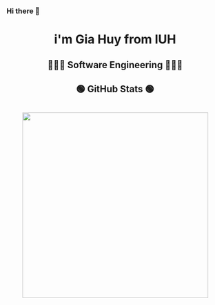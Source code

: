 ### Hi there 👋

<!--
**trangiahuy12/trangiahuy12** is a ✨ _special_ ✨ repository because its `README.md` (this file) appears on your GitHub profile.

Here are some ideas to get you started:

- 🔭 I’m currently working on ...
- 🌱 I’m currently learning ...
- 👯 I’m looking to collaborate on ...
- 🤔 I’m looking for help with ...
- 💬 Ask me about ...
- 📫 How to reach me: ...
- 😄 Pronouns: ...
- ⚡ Fun fact: ...
-->
<h1 align="center">i'm Gia Huy from IUH</h1>
<h2 align="center">🧑🏻‍🔬 Software Engineering 🧑🏻‍💻</h2>
<h2 align="center">🟢 GitHub Stats 🟢</h2>
<br>
<div align=center>
  <a href="#" title="trangiahuy12">
    <img align="center" width="431" src="https://github-readme-stats.vercel.app/api?username=trangiahuy12&theme=tokyonight&show_icons=true&hide=contribs"/>
  </a>
</div>
<br>
